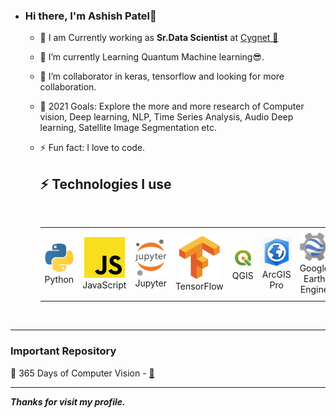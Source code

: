 - ### Hi there, I'm Ashish Patel👋
  

  * 🔭 I am Currently working as **Sr.Data Scientist** at [Cygnet 🦢](https://cygnet-infotech.com/)

  - 🌱 I’m currently Learning Quantum Machine learning😎.
  
  - 👯 I’m collaborator in keras, tensorflow and looking for more collaboration.
  
  - 🥅 2021 Goals: Explore the more and more research of Computer vision, Deep learning, NLP, Time Series Analysis, Audio Deep learning, Satellite Image Segmentation etc.

  - ⚡ Fun fact: I love to code.
  
   
    
    ## ⚡  Technologies I use 
    
    <br>
    
    <div align="center">
        <table align="center">
            <tr>
                  <tr>
                <td align="center" width="140" height="112.43">
                    <img src="./assets/icons/python.jpeg" width="65px"/>
                    <br /> Python
                </td>
                  <td align="center" width="140" height="112.43">
                    <img src="./assets/icons/js.png" width="65px"/>
                    <br /> JavaScript
                </td>
                <td align="center" width="140" height="112.43">
                    <img src="./assets/icons/jupyter.png" width="65px"/>
                    <br /> Jupyter
                </td>
                <td align="center" width="140" height="112.43">
                    <img src="./assets/icons/tensorflow.png" width="65px"/>
                    <br /> TensorFlow
                </td>
              <td align="center" width="140" height="112.43">
                    <img src="./assets/icons/qgis.jpg" width="70px"/>
                    <br /> QGIS
                </td>
              <td align="center" width="140" height="112.43">
                    <img src="./assets/icons/arcgis pro.jpg" width="65px"/>
                    <br /> ArcGIS Pro
                </td>
              <td align="center" width="140" height="112.43">
                    <img src="./assets/icons/gee.png" width="65px"/>
                    <br /> Google Earth Engine
                </td>
             </td>
            </tr>
        </table>
    </div>
    <br>

---

### Important Repository

💾 365 Days of Computer Vision - [🔗](https://github.com/ashishpatel26/365-Days-Computer-Vision-Learning-Linkedin-Post)

---

***Thanks for visit my profile.***
